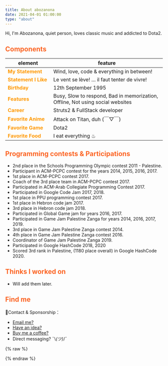 ```yaml
---
title: About abozanona
date: 2021-04-01 01:00:00
type: "about"
---
```


Hi, I'm Abozanona, quiet person, loves classic music and addicted to Dota2.

## Components

| element | feature |
| ----| ---- |
| My Statement | Wind, love, code & everything in between! |
| Statement I Like | Le vent se lève! … il faut tenter de vivre! |
| Birthday | 12th September 1995 |
| Features | Busy, Slow to respond, Bad in memorization, Offline, Not using social websites |
| Career | Struts2 & FullStack developer |
| Favorite Anime | Attack on Titan, duh (￣▽￣) |
| Favorite Game | Dota2 |
| Favorite Food | I eat everything ♨ |

## Programming contests & Participations

- 2nd place in the  Schools Programming Olympic contest 2011 - Palestine.
- Participant in ACM-PCPC contest for the years 2014, 2015, 2016, 2017.
- 1st place in ACM-PCPC contest 2017.
- Coach of the 3rd place team in ACM-PCPC contest 2017.
- Participated in ACM-Arab Collegiate Programming Contest 2017.
- Participated in Google Code Jam 2017, 2018.
- 1st place in PPU programming contest 2017.
- 1st place in Hebron code jam 2017.
- 3rd place in Hebron code jam 2018.
- Participated in Global Game jam for years 2016, 2017.
- Participated in Game Jam Palestine Zanga for years 2014, 2016, 2017, 2019.
- 3rd place in Game Jam Palestine Zanga contest 2014.
- 4th place in Game Jam Palestine Zanga contest 2016.
- Coordinator of Game Jam Palestine Zanga 2019.
- Participated in Google HashCode 2018, 2020
- Scored 3rd rank in Palestine, (1180 place overall) in Google HashCode 2020.


## Thinks I worked on

- Will add them later.
<!-- <div class="work">
    <div class="work-title">RSSHub <a href="https://docs.rsshub.app/"><i class="fas fa-link"></i></a><a href="https://github.com/DIYgod/RSSHub"><i class="fab fa-github"></i></a></div>
    <div class="work-desc">万物皆可 RSS<img src="https://img.shields.io/github/stars/DIYgod/RSSHub?style=social&color=4c1"></div>
</div>
<div class="work">
    <div class="work-title">RSSHub Radar <a href="https://github.com/DIYgod/RSSHub-Radar"><i class="fab fa-github"></i></a></div>
    <div class="work-desc">一个可以帮助你快速发现和订阅当前网站 RSS 和 RSSHub 的浏览器扩展<img src="https://img.shields.io/github/stars/DIYgod/RSSHub-Radar?style=social&color=4c1"><img src="https://img.shields.io/chrome-web-store/users/kefjpfngnndepjbopdmoebkipbgkggaa.svg?style=social"></div>
</div>
<div class="work">
    <div class="work-title">DPlayer <a href="https://dplayer.js.org/"><i class="fas fa-link"></i></a><a href="https://github.com/MoePlayer/DPlayer"><i class="fab fa-github"></i></a></div>
    <div class="work-desc">一个可爱的 HTML5 弹幕视频播放器<img src="https://img.shields.io/github/stars/MoePlayer/DPlayer?style=social&color=4c1"></div>
</div>
<div class="work">
    <div class="work-title">APlayer <a href="https://aplayer.js.org/"><i class="fas fa-link"></i></a><a href="https://github.com/MoePlayer/APlayer"><i class="fab fa-github"></i></a></div>
    <div class="work-desc">一个好看的 HTML5 音乐播放器<img src="https://img.shields.io/github/stars/MoePlayer/APlayer?style=social&color=4c1"></div>
</div> -->

## Find me

🍭Contact & Sponsorship：

- [Email me?](mailto:abozanona@gmail.com?subject=That%20Astonishing%20Movie...&body=Hi%20Abozanona%2C%0D%0A%0D%0AI%20have%20found%20a%20movie%20%26%20I'm%20sure%20you'll%20love%20it!%0D%0AMaybe%20we%20should%20watch%20it%20together%3F%0D%0ALet%20me%20know%20when%20you're%20free!%0D%0A%0D%0AYagami%20Light.)
- [Have an idea?](mailto:abozanona@gmail.com?subject=That%20Astonishing%20Movie...&body=Hi%20Abozanona%2C%0D%0A%0D%0AI%20have%20found%20a%20movie%20%26%20I'm%20sure%20you'll%20love%20it!%0D%0AMaybe%20we%20should%20watch%20it%20together%3F%0D%0ALet%20me%20know%20when%20you're%20free!%0D%0A%0D%0AYagami%20Light.)
- [Buy me a coffee?](https://www.buymeacoffee.com/abozanon)
- Direct messaging? ¯\\_(ツ)_/¯


{% raw %}
<style>
.post-body thead {
    display: none;
}

td:first-child {
    width: 130px;
    font-weight: bold;
    color: #ff9800;
}

h2 {
    color: #fc6423;
}

.work {
    margin-bottom: 25px;
}

.work-title {
    font-size: 17px;
    font-weight: bold;
}

.work-title a {
    margin-left: 5px;
    font-size: 14px;
    color: #777;
}

.work-desc {
    color: #777;
}

.work-desc img:first-child {
    display: inline;
    vertical-align: top;
    margin-left: 10px !important;
}

.post-body img {
    display: inline;
    vertical-align: top;
}

.post-body li a {
    margin-right: 10px;
}
</style>
{% endraw %}